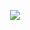 <div id="header" align="center">

![](https://readme-typing-svg.demolab.com?font=Estonia&&size=30&letterSpacing=1px&pause=1000&color=FFFFFF&center=true&multiline=true&width=435&lines=How+can+a+loving+god+cause+such+agony%3F)
